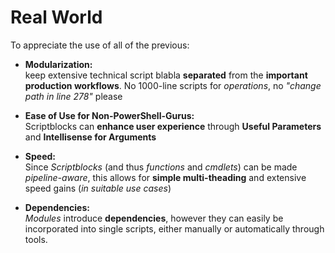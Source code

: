 # Real World

To appreciate the use of all of the previous:

- **Modularization:**  
  keep extensive technical script blabla **separated** from the **important production workflows**. No 1000-line scripts for *operations*, no *"change path in line 278"* please
  
- **Ease of Use for Non-PowerShell-Gurus:**  
  Scriptblocks can **enhance user experience** through **Useful Parameters** and **Intellisense for Arguments**
  
- **Speed:**      
  Since *Scriptblocks* (and thus *functions* and *cmdlets*) can be made *pipeline-aware*, this allows for **simple multi-theading** and extensive speed gains (*in suitable use cases*)
  
- **Dependencies:**      
  *Modules* introduce **dependencies**, however they can easily be incorporated into single scripts, either manually or automatically through tools.
